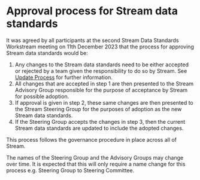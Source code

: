# Approval process for Stream data standards

It was agreed by all participants at the second Stream Data Standards Workstream meeting on 11th December 2023 that the process for approving Stream data standards would be:

1. Any changes to the Stream data standards need to be either accepted or rejected by a team given the responsibility to do so by Stream. See [Update Process](update-process.md) for further information.
2. All changes that are accepted in step 1 are then presented to the Stream Advisory Group responsible for the purpose of acceptance by Stream for possible adoption.
3. If approval is given in step 2, these same changes are then presented to the Stream Steering Group for the purposes of adoption as the new Stream data standards.
4. If the Steering Group accepts the changes in step 3, then the current Stream data standards are updated to include the adopted changes.

This process follows the governance procedure in place across all of Stream.

The names of the Steering Group and the Advisory Groups may change over time. It is expected that this will only require a name change for this process e.g. Steering Group to Steering Committee.
